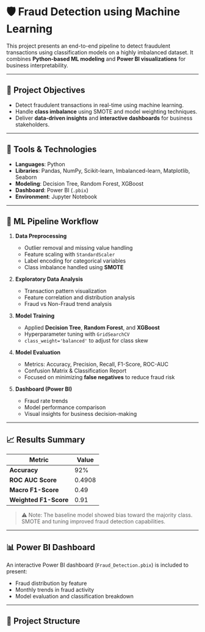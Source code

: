 # 🛡️ Fraud Detection using Machine Learning

This project presents an end-to-end pipeline to detect fraudulent transactions using classification models on a highly imbalanced dataset. It combines **Python-based ML modeling** and **Power BI visualizations** for business interpretability.

---

## 📌 Project Objectives

- Detect fraudulent transactions in real-time using machine learning.
- Handle **class imbalance** using SMOTE and model weighting techniques.
- Deliver **data-driven insights** and **interactive dashboards** for business stakeholders.

---

## 🔧 Tools & Technologies

- **Languages**: Python
- **Libraries**: Pandas, NumPy, Scikit-learn, Imbalanced-learn, Matplotlib, Seaborn
- **Modeling**: Decision Tree, Random Forest, XGBoost
- **Dashboard**: Power BI (`.pbix`)
- **Environment**: Jupyter Notebook

---

## 🧪 ML Pipeline Workflow

1. **Data Preprocessing**
   - Outlier removal and missing value handling
   - Feature scaling with `StandardScaler`
   - Label encoding for categorical variables
   - Class imbalance handled using **SMOTE**

2. **Exploratory Data Analysis**
   - Transaction pattern visualization
   - Feature correlation and distribution analysis
   - Fraud vs Non-Fraud trend analysis

3. **Model Training**
   - Applied **Decision Tree**, **Random Forest**, and **XGBoost**
   - Hyperparameter tuning with `GridSearchCV`
   - `class_weight='balanced'` to adjust for class skew

4. **Model Evaluation**
   - Metrics: Accuracy, Precision, Recall, F1-Score, ROC-AUC
   - Confusion Matrix & Classification Report
   - Focused on minimizing **false negatives** to reduce fraud risk

5. **Dashboard (Power BI)**
   - Fraud rate trends
   - Model performance comparison
   - Visual insights for business decision-making

---

## 📈 Results Summary

| Metric              | Value   |
|---------------------|---------|
| **Accuracy**        | 92%     |
| **ROC AUC Score**   | 0.4908  |
| **Macro F1-Score**  | 0.49    |
| **Weighted F1-Score** | 0.91  |

> ⚠️ Note: The baseline model showed bias toward the majority class. SMOTE and tuning improved fraud detection capabilities.

---

## 📊 Power BI Dashboard

An interactive Power BI dashboard (`Fraud_Detection.pbix`) is included to present:
- Fraud distribution by feature
- Monthly trends in fraud activity
- Model evaluation and classification breakdown

---

## 📁 Project Structure

